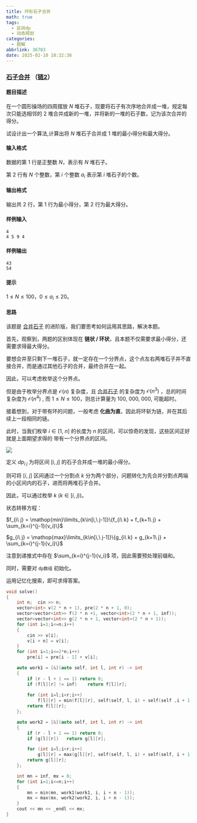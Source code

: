 ```yaml
---
title: 环形石子合并
math: true
tags:
  - 区间dp
  - 动态规划
categories:
  - 题解
abbrlink: 36703
date: 2025-02-10 18:32:38
---
```


### [石子合并](https://www.luogu.com.cn/problem/P1880) （[链2](https://ybt.ssoier.cn/problem_show.php?pid=1569)）

#### 题目描述

在一个圆形操场的四周摆放 $N$ 堆石子，现要将石子有次序地合并成一堆，规定每次只能选相邻的 $2$ 堆合并成新的一堆，并将新的一堆的石子数，记为该次合并的得分。

试设计出一个算法,计算出将 $N$ 堆石子合并成 $1$ 堆的最小得分和最大得分。

#### 输入格式

数据的第 $1$ 行是正整数 $N$，表示有 $N$ 堆石子。

第 $2$ 行有 $N$ 个整数，第 $i$ 个整数 $a_i$ 表示第 $i$ 堆石子的个数。

#### 输出格式

输出共 $2$ 行，第 $1$ 行为最小得分，第 $2$ 行为最大得分。

#### 样例输入

```
4
4 5 9 4
```

#### 样例输出

```
43
54
```

#### 提示

$1\leq N\leq 100$，$0\leq a_i\leq 20$。

#### 思路

该题是 [合并石子](https://linyisu.github.io/2025/02/10/%E5%90%88%E5%B9%B6%E7%9F%B3%E5%AD%90/) 的进阶版，我们要思考如何运用其思路，解决本题。

首先，观察到，两题的区别体现在 **链状 / 环状**，且本题不仅需要求最小得分，还需要求得最大得分。

要想合并至只剩下一堆石子，就一定存在一个分界点，这个点左右两堆石子并不直接合并，而是通过其他石子的合并，最终合并在一起。

因此，可以考虑枚举这个分界点。

但是由于枚举分界点是 $\mathcal O(n)$ 复杂度，且 [合并石子](https://linyisu.github.io/2025/02/10/%E5%90%88%E5%B9%B6%E7%9F%B3%E5%AD%90/) 的复杂度为 $\mathcal O(n^3)$ ，总的时间复杂度为 $\mathcal O(n^4)$ , 而 $1\leq N\leq 100$，则总计算量为 $100,\ 000,\ 000$, 可能超时。

接着想到，对于带有环的问题，一般考虑 **化曲为直**，因此将环斩为链，并在其后续上一段相同的链。

此时，当我们枚举 $i\in [1,\ n]$ 的长度为 $n$ 的区间，可以惊奇的发现，这些区间正好就是上面期望求得的 带有一个分界点的区间。

![](https://img.dexbug.com/i/2025/03/17/qvl9st.png)

定义 $dp_{i\ j}$ 为将区间 $[i,\ j]$ 的石子合并成一堆的最小得分。

则可将 $[i,\ j]$ 区间通过一个分割点 $k$ 分为两个部分，问题转化为先合并分割点两端的小区间内的石子，进而将两堆石子合并。

因此，可以通过枚举 $k\ (k \in [i,\ j))$。

状态转移方程：

$f_{i\ j} = \mathop{min}\limits_{k\in[i,\ j-1]}\{f_{i\ k} + f_{k+1\ j} + \sum_{k=i}^{j-1}{v_i}\}$

$g_{i\ j} = \mathop{max}\limits_{k\in[i,\ j-1]}\{g_{i\ k} + g_{k+1\ j} + \sum_{k=i}^{j-1}{v_i}\}$

注意到递推式中存在 $\sum_{k=i}^{j-1}{v_i}$ 项，因此需要预处理前缀和。

同时，需要对 `dp数组` 初始化。

运用记忆化搜索，即可求得答案。

```cpp
void solve()
{
    int n;  cin >> n;
    vector<int> v(2 * n + 1), pre(2 * n + 1, 0);
    vector<vector<int>> f(2 * n +1, vector<int>(2 * n + 1, inf));
    vector<vector<int>> g(2 * n + 1, vector<int>(2 * n + 1));
    for (int i=1;i<=n;i++)
    {
        cin >> v[i];
        v[i + n] = v[i];
    }
    for (int i=1;i<=2*n;i++)
        pre[i] = pre[i - 1] + v[i];

    auto work1 = [&](auto self, int l, int r) -> int
    {
        if (r - l + 1 == 1) return 0;
        if (f[l][r] != inf)    return f[l][r];
        
        for (int i=l;i<r;i++)
            f[l][r] = min(f[l][r], self(self, l, i) + self(self ,i + 1, r) + pre[r] - pre[l - 1]);
        return f[l][r];
    };

    auto work2 = [&](auto self, int l, int r) -> int
    {
        if (r - l + 1 == 1) return 0;
        if (g[l][r])   return g[l][r];

        for (int i=l;i<r;i++)
            g[l][r] = max(g[l][r], self(self, l, i) + self(self, i + 1, r) + pre[r] - pre[l - 1]);
        return g[l][r];
    };

    int mn = inf, mx = 0;
    for (int i=1;i<=n;i++)
    {
        mn = min(mn, work1(work1, i, i + n - 1));
        mx = max(mx, work2(work2, i, i + n - 1));
    }
    cout << mn << _endl << mx;
}
```

